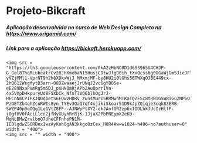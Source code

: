 # Projeto-Bikcraft

##### Aplicação desenvolvida no curso de Web Design Completo na <https://www.origamid.com/>

##### Link para a aplicação <https://bickaft.herokuapp.com/>

<p align = "center">

    <img src = "https://lh3.googleusercontent.com/0kA2zHbNO8D1d6SS965U4CHJP-G_Gol8ThqRLubeatrCv28JHXmebaN15HusjCDtwJfgD0ih_tXxOcss6g0GGaWjGm5JieJFllic0LdrOR8Eek60qhCNRZsGU6J_Xxyf0NC5Vcr1ArkRhBGFl2anhg56wdF3BvOlHWB9zj4mcAb_Tjb-yVZjMMl1-VprNT9h2h8XDkxWjJ_MMxmjMF-by8HU2i0lGhs56TWXqOJBE449cx-2hQ612WsgfytD3arn-08DZwaaejJrUNqJ2vc6gYBO5e-eE289NxaPVmRg5m5DJ_pXHNQmRjAPb2AuOprrIVn-4x5VXpDHkpuryUd8FSXbCk_NfnTlVQ6blhOgJrJ-HECnNmCPIPXJQ0qbetS6FOwVHDRv_zw5sMurI5RRMwhMTKaTQZESc8tRB1G5W8iGu2NP6O7VyYP1FIWYtwIuje-PzDETZb4qhZcuRWIs8yn_TYEv3QaQ7qT4xjikiSkoar51D9kJpZQiqje3cqk83ERB-SWZP40p0qOQg1Lq1VtZ8FF--AJNWpPtXY2-dkJAnfGR2zp6xIIDLhkJUcIzHlfP-j0gfHV0fAciLlcn2jfHyXUyhRrRjK-1JjaX2PbPNEymX2eKD-MqNLBMwZrvlboQ7UheCFFnhoPN1M-IE8lgdwZSORBexIwzAyKoh0gAN3kkgcOzCex_H0R4Aw=w1024-h496-no?authuser=0" width = "400">
    <img src = "" width = "400">

</p>